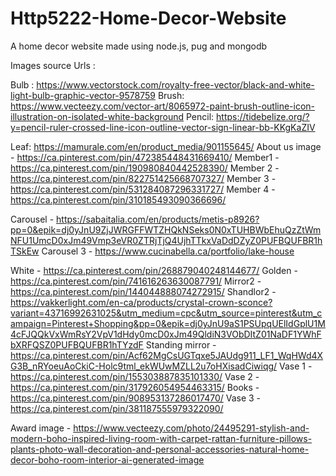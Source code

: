 # Http5222-Home-Decor-Website
A home decor website made using node.js, pug and mongodb


Images source Urls :

Bulb : https://www.vectorstock.com/royalty-free-vector/black-and-white-light-bulb-graphic-vector-9578759
Brush: https://www.vecteezy.com/vector-art/8065972-paint-brush-outline-icon-illustration-on-isolated-white-background
Pencil: https://tidebelize.org/?y=pencil-ruler-crossed-line-icon-outline-vector-sign-linear-bb-KKgKaZIV

Leaf: https://mamurale.com/en/product_media/901155645/
About us image - https://ca.pinterest.com/pin/472385448431669410/
Member1 - https://ca.pinterest.com/pin/190980840442528390/
Member 2 - https://ca.pinterest.com/pin/822751425668707327/
Member 3 -https://ca.pinterest.com/pin/531284087296331727/
Member 4 - https://ca.pinterest.com/pin/310185493090366696/

Carousel - https://sabaitalia.com/en/products/metis-p8926?pp=0&epik=dj0yJnU9ZjJWRGFFWTZHQkNSeks0N0xTUHBWbEhuQzZtWmNFU1UmcD0xJm49Vmp3eVR0ZTRjTjQ4UjhTTkxVaDdDZyZ0PUFBQUFBR1hTSkEw
Carousel 3 - https://www.cucinabella.ca/portfolio/lake-house


White - https://ca.pinterest.com/pin/268879040248144677/
Golden - https://ca.pinterest.com/pin/741616263630087791/
Mirror2 - https://ca.pinterest.com/pin/144044888074272915/
Shandlor2 - https://vakkerlight.com/en-ca/products/crystal-crown-sconce?variant=43716992631025&utm_medium=cpc&utm_source=pinterest&utm_campaign=Pinterest+Shopping&pp=0&epik=dj0yJnU9aS1PSUpqUElIdGplU1M4cFJQQkVxWmRsY2VpV1dHdy0mcD0xJm49QldiN3VObDItZ01NaDF1YWhFbXRFQSZ0PUFBQUFBR1hTYzdF
Standing mirror - https://ca.pinterest.com/pin/Acf62MgCsUGTqxe5JAUdg911_LF1_WqHWd4XG3B_nRYoeuAoCkiC-Holc9tml_ekWUwMZLL2u7oHXisadCiwiqg/
Vase 1 - https://ca.pinterest.com/pin/155303887835101330/
Vase 2 - https://ca.pinterest.com/pin/317926054954463315/
Books - https://ca.pinterest.com/pin/908953137286017470/
Vase 3 - https://ca.pinterest.com/pin/381187555979322090/

Award image - https://www.vecteezy.com/photo/24495291-stylish-and-modern-boho-inspired-living-room-with-carpet-rattan-furniture-pillows-plants-photo-wall-decoration-and-personal-accessories-natural-home-decor-boho-room-interior-ai-generated-image
